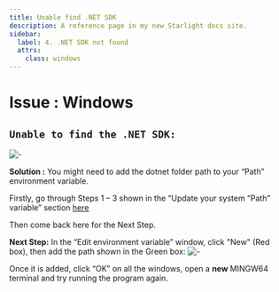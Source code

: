 ```yaml
---
title: Unable find .NET SDK
description: A reference page in my new Starlight docs site.
sidebar:
  label: 4. .NET SDK not found
  attrs:
    class: windows
---
```


<h1>  Issue : Windows </h1>

## `Unable to find the .NET SDK:`

![-](https://i.imgur.com/sjzZGQa.png)

**Solution :**
You might need to add the dotnet folder path to your “Path” environment variable.

Firstly, go through Steps 1 – 3 shown in the “Update your system “Path” variable” section [here](/troubleshoot/windows/win-issue-7)

Then come back here for the Next Step.

**Next Step:** In the “Edit environment variable” window, click "New" (Red box), then add the
path shown in the Green box:
![-](https://i.imgur.com/T6wIBWt.png)

Once it is added, click “OK” on all the windows, open a **new** MINGW64 terminal and try running the program again.
